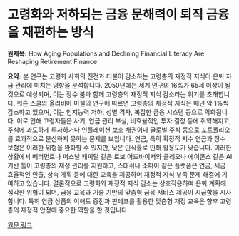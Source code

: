 # 고령화와 저하되는 금융 문해력이 퇴직 금융을 재편하는 방식

**원제목:** How Aging Populations and Declining Financial Literacy Are Reshaping Retirement Finance

**요약:** 본 연구는 고령화 사회의 진전과 더불어 감소하는 고령층의 재정적 지식이 은퇴 자금 관리에 미치는 영향을 분석합니다. 2050년에는 세계 인구의 16%가 65세 이상이 될 것으로 예상되며, 이는 장수 붐과 함께 고령층의 재정적 지식 감소라는 위기를 초래합니다.  워튼 스쿨의 올리비아 미첼의 연구에 따르면 고령층의 재정적 지식은 매년 약 1%씩 감소하고 있으며, 이는 인지능력 저하, 성별 격차, 복잡한 금융 시스템 등으로 악화됩니다.  이로 인해 고령자들은 사기, 연금 관리 부실, 비효율적인 투자 결정 등에 취약해지고, 주식에 과도하게 투자하거나 인플레이션 보호 채권이나 글로벌 주식 등으로 포트폴리오를 효과적으로 분산하지 못하는 문제를 보입니다.  연금, 특히 확정적 지수 연금과 장수 보험은 이러한 위험을 완화할 수 있지만,  낮은 인식률로 인해 활용도가 낮습니다.  이러한 상황에서 베터먼트나 퍼스널 캐피탈 같은 로보 어드바이저와 클레오나 에이콘스 같은 AI 기반 툴이 고령층의 재정 관리를 지원하고, 스태쉬나 소파이 같은 플랫폼은 연금, 세금 효율적인 인출, 상속 계획 등에 대한 교육을 제공하며 재정적 지식 부족 문제 해결에 기여하고 있습니다.  결론적으로 고령화와 재정적 지식 감소는 상호작용하여 은퇴 계획에 심각한 위협이 되며, 금융 교육과 기술 기반의 맞춤형 금융 서비스 제공이 시급함을 시사합니다.  특히 연금 상품의 이해도 증진과  핀테크를 활용한 맞춤형 재정 교육은 향후 고령층의 재정적 안정에 중요한 역할을 할 것입니다.

[원문 링크](https://www.ainvest.com/news/silver-fog-aging-populations-declining-financial-literacy-reshaping-retirement-finance-2507/)
